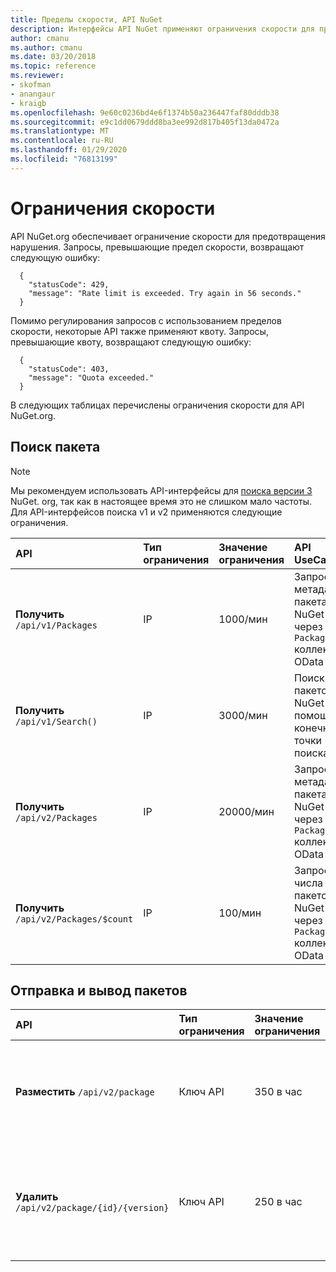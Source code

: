 ```yaml
---
title: Пределы скорости, API NuGet
description: Интерфейсы API NuGet применяют ограничения скорости для предотвращения нарушения.
author: cmanu
ms.author: cmanu
ms.date: 03/20/2018
ms.topic: reference
ms.reviewer:
- skofman
- anangaur
- kraigb
ms.openlocfilehash: 9e60c0236bd4e6f1374b50a236447faf80dddb38
ms.sourcegitcommit: e9c1dd0679ddd8ba3ee992d817b405f13da0472a
ms.translationtype: MT
ms.contentlocale: ru-RU
ms.lasthandoff: 01/29/2020
ms.locfileid: "76813199"
---
```

# <a name="rate-limits"></a>Ограничения скорости

API NuGet.org обеспечивает ограничение скорости для предотвращения нарушения. Запросы, превышающие предел скорости, возвращают следующую ошибку: 

  ~~~
    {
      "statusCode": 429,
      "message": "Rate limit is exceeded. Try again in 56 seconds."
    }
  ~~~

Помимо регулирования запросов с использованием пределов скорости, некоторые API также применяют квоту. Запросы, превышающие квоту, возвращают следующую ошибку:

  ~~~
    {
      "statusCode": 403,
      "message": "Quota exceeded."
    }
  ~~~

В следующих таблицах перечислены ограничения скорости для API NuGet.org.

## <a name="package-search"></a>Поиск пакета

> [!Note]
> Мы рекомендуем использовать API-интерфейсы для [поиска версии 3](search-query-service-resource.md) NuGet. org, так как в настоящее время это не слишком мало частоты. Для API-интерфейсов поиска v1 и v2 применяются следующие ограничения.

| API | Тип ограничения | Значение ограничения | API UseCase |
|:---|:---|:---|:---|
**Получить** `/api/v1/Packages` | IP | 1000/мин | Запрос метаданных пакета NuGet через v1 `Packages` коллекция OData |
**Получить** `/api/v1/Search()` | IP | 3000/мин | Поиск пакетов NuGet с помощью конечной точки поиска v1 | 
**Получить** `/api/v2/Packages` | IP | 20000/мин | Запрос метаданных пакета NuGet через v2 `Packages` коллекция OData | 
**Получить** `/api/v2/Packages/$count` | IP | 100/мин | Запрос числа пакетов NuGet через v2 `Packages` коллекция OData | 

## <a name="package-push-and-unlist"></a>Отправка и вывод пакетов

| API | Тип ограничения | Значение ограничения | API UseCase | 
|:---|:---|:---|:--- |
**Разместить** `/api/v2/package` | Ключ API | 350 в час | Отправка нового пакета NuGet с помощью конечной точки push-уведомлений версии 2 
**Удалить** `/api/v2/package/{id}/{version}` | Ключ API | 250 в час | Отменяет список пакетов NuGet (версии) с помощью конечной точки версии 2 
